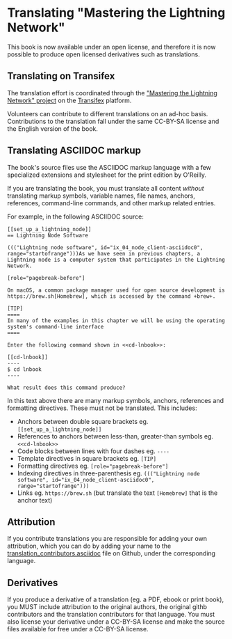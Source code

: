 # Translating "Mastering the Lightning Network"

This book is now available under an open license, and therefore it is now possible to produce open licensed derivatives such as translations.

## Translating on Transifex

The translation effort is coordinated through the ["Mastering the Lightning Network" project](https://www.transifex.com/aantonop/mastering-the-lightning-network) on the [Transifex](https://www.transifex.com) platform.

Volunteers can contribute to different translations on an ad-hoc basis. Contributions to the translation fall under the same CC-BY-SA license and the English version of the book.

## Translating ASCIIDOC markup

The book's source files use the ASCIIDOC markup language with a few specialized extensions and stylesheet for the print edition by O'Reilly.

If you are translating the book, you must translate all content _without_ translating markup symbols, variable names, file names, anchors, references, command-line commands, and other markup related entries.

For example, in the following ASCIIDOC source:

```
[[set_up_a_lightning_node]]
== Lightning Node Software

((("Lightning node software", id="ix_04_node_client-asciidoc0", range="startofrange")))As we have seen in previous chapters, a Lightning node is a computer system that participates in the Lightning Network.

[role="pagebreak-before"]

On macOS, a common package manager used for open source development is https://brew.sh[Homebrew], which is accessed by the command +brew+.

[TIP]
====
In many of the examples in this chapter we will be using the operating system's command-line interface
====

Enter the following command shown in <<cd-lnbook>>:

[[cd-lnbook]]
----
$ cd lnbook
----

What result does this command produce?

```

In this text above there are many markup symbols, anchors, references and formatting directives. These must not be translated. This includes:

* Anchors between double square brackets eg. ```[[set_up_a_lightning_node]]```
* References to anchors between less-than, greater-than symbols eg. ```<<cd-lnbook>>```
* Code blocks between lines with four dashes eg. ```----```
* Template directives in square brackets eg. ```[TIP]```
* Formatting directives eg. ```[role="pagebreak-before"]```
* Indexing directives in three-parenthesis eg. ```((("Lightning node software", id="ix_04_node_client-asciidoc0", range="startofrange")))```
* Links eg. ```https://brew.sh``` (but translate the text ```[Homebrew]``` that is the anchor text)

## Attribution

If you contribute translations you are responsible for adding your own attribution, which you can do by adding your name to the [translation_contributors.asciidoc](translation_contributors.asciidoc) file on Github, under the corresponding language.

## Derivatives

If you produce a derivative of a translation (eg. a PDF, ebook or print book), you MUST include attribution to the original authors, the original githb contributors and the translation contributors for that language. You must also license your derivative under a CC-BY-SA license and make the source files available for free under a CC-BY-SA license.
